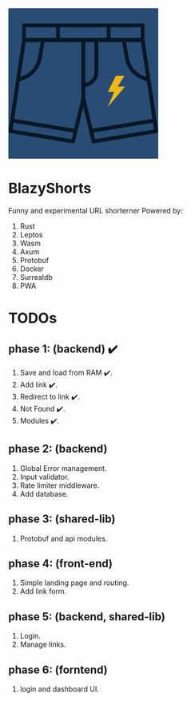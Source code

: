 

<img src="./shorts.png" height=300 width=300>

# BlazyShorts

Funny and experimental URL shorterner Powered by:
1. Rust
2. Leptos
3. Wasm
4. Axum
5. Protobuf
6. Docker
7. Surrealdb 
8. PWA

# TODOs
## phase 1: (backend) :heavy_check_mark: 
  1. Save and load from RAM :heavy_check_mark:.
  2. Add link :heavy_check_mark:.
  3. Redirect to link :heavy_check_mark:.
  4. Not Found :heavy_check_mark:.
  5. Modules :heavy_check_mark:.

## phase 2: (backend) 
  1. Global Error management.
  2. Input validator.
  3. Rate limiter middleware.
  4. Add database.

## phase 3: (shared-lib) 
  1. Protobuf and api modules.

## phase 4: (front-end) 
  1. Simple landing page and routing.
  2. Add link form.

## phase 5: (backend, shared-lib) 
  1. Login.
  2. Manage links.

## phase 6: (forntend) 
  1. login and dashboard UI.

